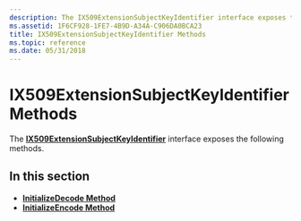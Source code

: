 ```yaml
---
description: The IX509ExtensionSubjectKeyIdentifier interface exposes the following methods.
ms.assetid: 1F6CF928-1FE7-4B9D-A34A-C906DA0BCA23
title: IX509ExtensionSubjectKeyIdentifier Methods
ms.topic: reference
ms.date: 05/31/2018
---
```


# IX509ExtensionSubjectKeyIdentifier Methods

The [**IX509ExtensionSubjectKeyIdentifier**](/windows/desktop/api/CertEnroll/nn-certenroll-ix509extensionsubjectkeyidentifier) interface exposes the following methods.

## In this section

-   [**InitializeDecode Method**](/windows/desktop/api/CertEnroll/nf-certenroll-ix509extensionsubjectkeyidentifier-initializedecode)
-   [**InitializeEncode Method**](/windows/desktop/api/CertEnroll/nf-certenroll-ix509extensionsubjectkeyidentifier-initializeencode)

 

 



